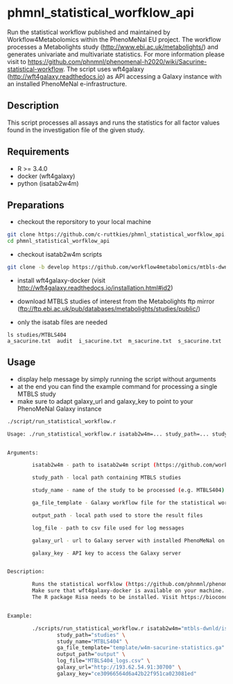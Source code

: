 # phmnl_statistical_worfklow_api
Run the statistical workflow published and maintained by Workflow4Metabolomics within the PhenoMeNal EU project. The workflow processes a Metabolights study (http://www.ebi.ac.uk/metabolights/) and generates univariate and multivariate statistics. For more information please visit to https://github.com/phnmnl/phenomenal-h2020/wiki/Sacurine-statistical-workflow.
The script uses wft4galaxy (http://wft4galaxy.readthedocs.io) as API accessing a Galaxy instance with an installed PhenoMeNal e-infrastructure.

## Description
This script processes all assays and runs the statistics for all factor values found in the investigation file of the given study.

## Requirements
- R >= 3.4.0
- docker (wft4galaxy)
- python (isatab2w4m)

## Preparations
- checkout the reporsitory to your local machine<br>
```bash
git clone https://github.com/c-ruttkies/phmnl_statistical_worfklow_api.git
cd phmnl_statistical_worfklow_api
```

- checkout isatab2w4m scripts<br>
```bash
git clone -b develop https://github.com/workflow4metabolomics/mtbls-dwnld
```

- install wft4galaxy-docker (visit http://wft4galaxy.readthedocs.io/installation.html#id2)

- download MTBLS studies of interest from the Metabolights ftp mirror (ftp://ftp.ebi.ac.uk/pub/databases/metabolights/studies/public/)
- only the isatab files are needed
```
ls studies/MTBLS404
a_sacurine.txt  audit  i_sacurine.txt  m_sacurine.txt  s_sacurine.txt
```

## Usage
- display help message by simply running the script without arguments
- at the end you can find the example command for processing a single MTBLS study
- make sure to adapt galaxy_url and galaxy_key to point to your PhenoMeNal Galaxy instance

```bash
./script/run_statistical_workflow.r 

Usage: ./run_statistical_workflow.r isatab2w4m=... study_path=... study_name=... ga_file_template=... output_path=... log_file=... galaxy_url=... galaxy_key=...


Arguments:

        isatab2w4m - path to isatab2w4m script (https://github.com/workflow4metabolomics/mtbls-dwnld/tree/develop)

        study_path - local path containing MTBLS studies

        study_name - name of the study to be processed (e.g. MTBLS404)

        ga_file_template - Galaxy workflow file for the statistical workflow

        output_path - local path used to store the result files

        log_file - path to csv file used for log messages

        galaxy_url - url to Galaxy server with installed PhenoMeNal on which to run the workflow

        galaxy_key - API key to access the Galaxy server


Description:

        Runs the statistical worfklow (https://github.com/phnmnl/phenomenal-h2020/wiki/Sacurine-statistical-workflow) using wft4galaxy.
        Make sure that wft4galaxy-docker is available on your machine. Visit http://wft4galaxy.readthedocs.io/installation.html#id2 for installation instructions.
        The R package Risa needs to be installed. Visit https://bioconductor.org/packages/release/bioc/html/Risa.html for installation instructions.


Example: 

        ./scripts/run_statistical_workflow.r isatab2w4m="mtbls-dwnld/isatab2w4m" \
                study_path="studies" \
                study_name="MTBLS404" \
                ga_file_template="template/w4m-sacurine-statistics.ga" \
                output_path="output" \
                log_file="MTBLS404_logs.csv" \
                galaxy_url="http://193.62.54.91:30700" \
                galaxy_key="ce30966564d6a42b22f951ca023081ed"
```
